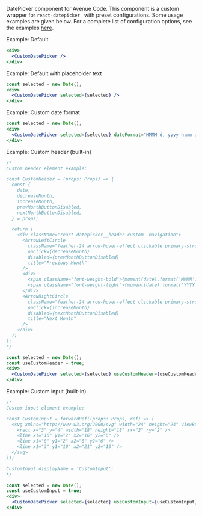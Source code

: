 DatePicker component for Avenue Code.
This component is a custom wrapper for `react-datepicker ` with preset configurations. Some usage examples are given below. For a complete list of configuration options, see the examples [here](https://reactdatepicker.com/).

Example: Default
```jsx
<div>
  <CustomDatePicker />
</div>
```

Example: Default with placeholder text
```jsx
const selected = new Date();
<div>
  <CustomDatePicker selected={selected} />
</div>
```

Example: Custom date format
```jsx
const selected = new Date();
<div>
  <CustomDatePicker selected={selected} dateFormat="MMMM d, yyyy h:mm aa" />
</div>
```

Example: Custom header (built-in)
```jsx
/*
Custom header element example:

const CustomHeader = (props: Props) => {
  const {
    date,
    decreaseMonth,
    increaseMonth,
    prevMonthButtonDisabled,
    nextMonthButtonDisabled,
  } = props;

  return (
    <div className="react-datepicker__header-custom--navigation">
      <ArrowLeftCircle
        className="feather-24 arrow-hover-effect clickable primary-stroke"
        onClick={decreaseMonth}
        disabled={prevMonthButtonDisabled}
        title="Previous Month"
      />
      <div>
        <span className="font-weight-bold">{moment(date).format('MMMM')}</span> &nbsp;
        <span className="font-weight-light">{moment(date).format('YYYY')}</span>
      </div>
      <ArrowRightCircle
        className="feather-24 arrow-hover-effect clickable primary-stroke"
        onClick={increaseMonth}
        disabled={nextMonthButtonDisabled}
        title="Next Month"
      />
    </div>
  );
};
*/

const selected = new Date();
const useCustomHeader = true;
<div>
  <CustomDatePicker selected={selected} useCustomHeader={useCustomHeader} />
</div>
```

Example: Custom input (built-in)
```jsx
/*
Custom input element example:

const CustomInput = forwardRef((props: Props, ref) => (
  <svg xmlns="http://www.w3.org/2000/svg" width="24" height="24" viewBox="0 0 24 24" stroke="#0095f4" fill="none" onClick={props.onClick} ref={ref}>
    <rect x="3" y="4" width="18" height="18" rx="2" ry="2" />
    <line x1="16" y1="2" x2="16" y2="6" />
    <line x1="8" y1="2" x2="8" y2="6" />
    <line x1="3" y1="10" x2="21" y2="10" />
  </svg>
));

CustomInput.displayName = 'CustomInput';
*/

const selected = new Date();
const useCustomInput = true;
<div>
  <CustomDatePicker selected={selected} useCustomInput={useCustomInput} />
</div>
```